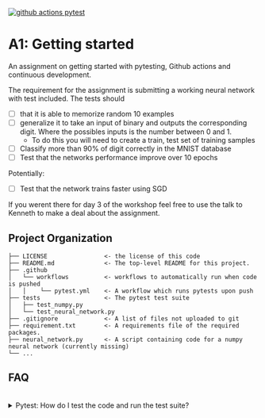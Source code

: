 [![github actions pytest](https://github.com/auNLP/A1-getting-started/actions/workflows/pytest.yml/badge.svg)](https://github.com/auNLP/A1-getting-started/actions)


# A1: Getting started
An assignment on getting started with pytesting, Github actions and continuous development.

The requirement for the assignment is submitting a working neural network with test included. The tests should
- [ ] that it is able to memorize random 10 examples
- [ ] generalize it to take an input of binary and outputs the corresponding digit. Where the possibles inputs is the number between 0 and 1.
  - To do this you will need to create a train, test set of training samples
- [ ] Classify more than 90% of digit correctly in the MNIST database
- [ ] Test that the networks performance improve over 10 epochs

Potentially:
- [ ] Test that the network trains faster using SGD 

If you werent there for day 3 of the workshop feel free to use the talk to Kenneth to make a deal about the assignment.



## Project Organization
```
├── LICENSE                <- the license of this code
├── README.md              <- The top-level README for this project.
├── .github            
│   └── workflows          <- workflows to automatically run when code is pushed
│   │    └── pytest.yml    <- A workflow which runs pytests upon push
├── tests                  <- The pytest test suite
│   ├── test_numpy.py         
│   └── test_neural_network.py
├── .gitignore             <- A list of files not uploaded to git
├── requirement.txt        <- A requirements file of the required packages.
├── neural_network.py      <- A script containing code for a numpy neural network (currently missing)
└── ...
```

##

## FAQ

<br /> 

</details>

<details>
  <summary> Pytest: How do I test the code and run the test suite?</summary>

To run the test suite (pytests) you will need to install the required dependencies. This can be done using 


```
pip install -r requirements.txt
pip install pytest

python -m pytest
```

which will run all the test in the `tests` folder.

Specific tests can be run using:

```
python -m pytest path/to/test_script.py
```

**Code Coverage**
If you want to check code coverage you can run the following:
```
pip install pytest-cov

python -m pytest --cov=.
```


</details>
